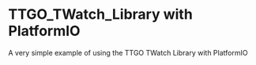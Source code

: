 # TTGO_TWatch_Library with PlatformIO

A very simple example of using the TTGO TWatch Library with PlatformIO
